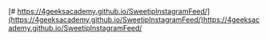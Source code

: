 [# https://4geeksacademy.github.io/SweetipInstagramFeed/](https://4geeksacademy.github.io/SweetipInstagramFeed/)https://4geeksacademy.github.io/SweetipInstagramFeed/
